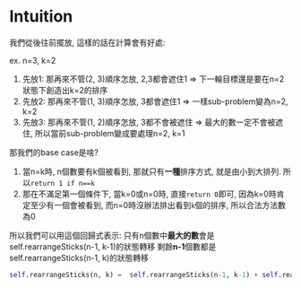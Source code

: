 # Intuition

我們從後往前擺放, 這樣的話在計算會有好處:

ex. n=3, k=2

1. 先放1: 那再來不管(2, 3)順序怎放, 2,3都會遮住1 => 下一輪目標還是要在n=2狀態下創造出k=2的排序
2. 先放2: 那再來不管(1, 3)順序怎放, 3都會遮住1 => 一樣sub-problem變為n=2, k=2
3. 先放3: 那再來不管(1, 2)順序怎放, 3都不會被遮住 => 最大的數一定不會被遮住, 所以當前sub-problem變成要處理n=2, k=1

那我們的base case是啥?
1. 當n=k時, n個數要有k個被看到, 那就只有**一種**排序方式, 就是由小到大排列. 所以`return 1 if n==k`
2. 那在不滿足第一個條件下, 當k=0或n=0時, 直接`return 0`即可, 因為k=0時肯定至少有一個會被看到, 而n=0時沒辦法排出看到`k`個的排序, 所以合法方法數為0

所以我們可以用這個回歸式表示:
只有n個數中**最大的數**會是self.rearrangeSticks(n-1, k-1)的狀態轉移
剩餘**n-1**個數都是self.rearrangeSticks(n-1, k)的狀態轉移

```py
self.rearrangeSticks(n, k) =  self.rearrangeSticks(n-1, k-1) + self.rearrangeSticks(n-1, k) * (n-1)
```